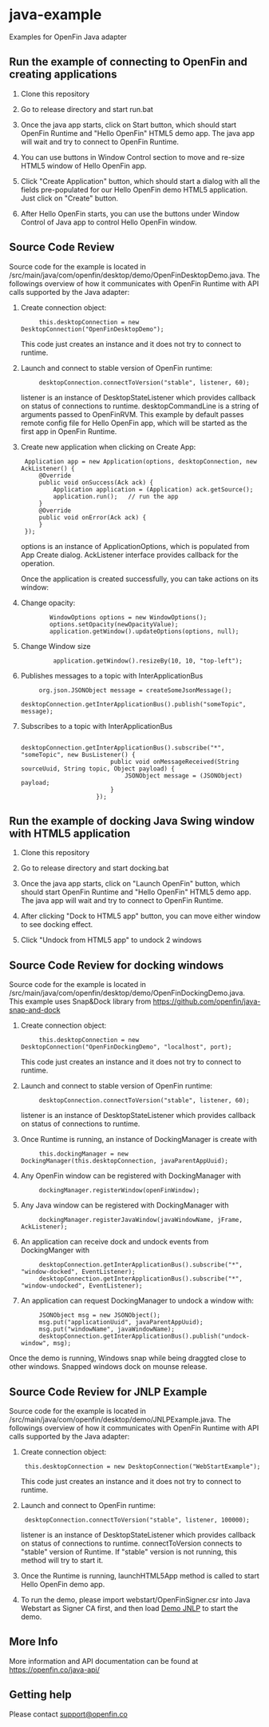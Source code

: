 # java-example
Examples for OpenFin Java adapter

## Run the example of connecting to OpenFin and creating applications

1. Clone this repository

2. Go to release directory and start run.bat

3. Once the java app starts, click on Start button, which should start OpenFin Runtime and "Hello OpenFin" HTML5 demo app.  The java app will wait and try to connect to OpenFin Runtime.

4. You can use buttons in Window Control section to move and re-size HTML5 window of Hello OpenFin app.

5. Click "Create Application" button, which should start a dialog with all the fields pre-populated for our Hello OpenFin demo HTML5 application.  Just click on "Create" button.

6. After Hello OpenFin starts, you can use the buttons under Window Control of Java app to control Hello OpenFin window.

## Source Code Review

Source code for the example is located in /src/main/java/com/openfin/desktop/demo/OpenFinDesktopDemo.java.  The followings overview of how it communicates with OpenFin Runtime with API calls supported by the Java adapter:

1. Create connection object:

            this.desktopConnection = new DesktopConnection("OpenFinDesktopDemo");

    This code just creates an instance and it does not try to connect to runtime.

2. Launch and connect to stable version of OpenFin runtime:

            desktopConnection.connectToVersion("stable", listener, 60);

   listener is an instance of DesktopStateListener which provides callback on status of connections to runtime.  desktopCommandLine is a string of arguments passed to OpenFinRVM.
   This example by default passes remote config file for Hello OpenFin app, which will be started as the first app in OpenFin Runtime.

3. Create new application when clicking on Create App:

        Application app = new Application(options, desktopConnection, new AckListener() {
            @Override
            public void onSuccess(Ack ack) {
                Application application = (Application) ack.getSource();
                application.run();   // run the app
            }
            @Override
            public void onError(Ack ack) {
            }
        });

   options is an instance of ApplicationOptions, which is populated from App Create dialog.  AckListener interface provides callback for the operation.

   Once the application is created successfully, you can take actions on its window:

4.  Change opacity:

                WindowOptions options = new WindowOptions();
                options.setOpacity(newOpacityValue);
                application.getWindow().updateOptions(options, null);

5. Change Window size

                application.getWindow().resizeBy(10, 10, "top-left");


6. Publishes messages to a topic with InterApplicationBus

            org.json.JSONObject message = createSomeJsonMessage();
            desktopConnection.getInterApplicationBus().publish("someTopic", message);

7. Subscribes to a topic with InterApplicationBus

                            desktopConnection.getInterApplicationBus().subscribe("*", "someTopic", new BusListener() {
                                public void onMessageReceived(String sourceUuid, String topic, Object payload) {
                                    JSONObject message = (JSONObject) payload;
                                }
                            });

## Run the example of docking Java Swing window with HTML5 application

1. Clone this repository

2. Go to release directory and start docking.bat

3. Once the java app starts, click on "Launch OpenFin" button, which should start OpenFin Runtime and "Hello OpenFin" HTML5 demo app.  The java app will wait and try to connect to OpenFin Runtime.

4. After clicking "Dock to HTML5 app" button, you can move either window to see docking effect.

5. Click "Undock from HTML5 app" to undock 2 windows

## Source Code Review for docking windows

Source code for the example is located in /src/main/java/com/openfin/desktop/demo/OpenFinDockingDemo.java.  This example uses Snap&Dock library from https://github.com/openfin/java-snap-and-dock

1. Create connection object:

            this.desktopConnection = new DesktopConnection("OpenFinDockingDemo", "localhost", port);

    This code just creates an instance and it does not try to connect to runtime.

2. Launch and connect to stable version of OpenFin runtime:

            desktopConnection.connectToVersion("stable", listener, 60);

   listener is an instance of DesktopStateListener which provides callback on status of connections to runtime.

3. Once Runtime is running, an instance of DockingManager is create with

            this.dockingManager = new DockingManager(this.desktopConnection, javaParentAppUuid);

4. Any OpenFin window can be registered with DockingManager with

            dockingManager.registerWindow(openFinWindow);

5. Any Java window can be registered with DockingManager with

            dockingManager.registerJavaWindow(javaWindowName, jFrame, AckListener);
            
6. An application can receive dock and undock events from DockingManger with

            desktopConnection.getInterApplicationBus().subscribe("*", "window-docked", EventListener);
            desktopConnection.getInterApplicationBus().subscribe("*", "window-undocked", EventListener);

7. An application can request DockingManager to undock a window with:

            JSONObject msg = new JSONObject();
            msg.put("applicationUuid", javaParentAppUuid);
            msg.put("windowName", javaWindowName);
            desktopConnection.getInterApplicationBus().publish("undock-window", msg);


Once the demo is running, Windows snap while being draggted close to other windows.  Snapped windows dock on mounse release. 


## Source Code Review for JNLP Example

Source code for the example is located in /src/main/java/com/openfin/desktop/demo/JNLPExample.java.  The followings overview of how it communicates with OpenFin Runtime with API calls supported by the Java adapter:

1. Create connection object:

        this.desktopConnection = new DesktopConnection("WebStartExample");

    This code just creates an instance and it does not try to connect to runtime.

2. Launch and connect to OpenFin runtime:

        desktopConnection.connectToVersion("stable", listener, 100000);

   listener is an instance of DesktopStateListener which provides callback on status of connections to runtime.  connectToVersion connects to "stable" version of Runtime.  If "stable" version is not running, this method will try to start it.

3. Once the Runtime is running, launchHTML5App method is called to start Hello OpenFin demo app.

4. To run the demo, please import webstart/OpenFinSigner.csr into Java Webstart as Signer CA first, and then load 
[Demo JNLP](http://openfin.github.io/java-example/webstart/JNLPExample.jnlp) to start the demo.

## More Info

More information and API documentation can be found at https://openfin.co/java-api/

## Getting help

Please contact support@openfin.co
